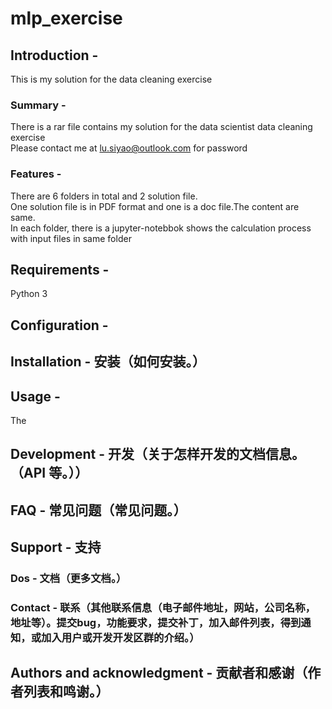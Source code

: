 # mlp_exercise

## Introduction - 
This is my solution for the data cleaning exercise  

### Summary - 
There is a rar file contains my solution for the data scientist data cleaning exercise  
Please contact me at lu.siyao@outlook.com for password 

### Features - 
There are 6 folders in total and 2 solution file.   
One solution file is in PDF format and one is a doc file.The content are same.  
In each folder, there is a jupyter-notebbok shows the calculation process with input files in same folder  


## Requirements - 
Python 3 

## Configuration - 


## Installation - 安装（如何安装。）

## Usage - 
The 

## Development - 开发（关于怎样开发的文档信息。（API 等。））


## FAQ - 常见问题（常见问题。）

## Support - 支持

### Dos - 文档（更多文档。）

### Contact - 联系（其他联系信息（电子邮件地址，网站，公司名称，地址等）。提交bug，功能要求，提交补丁，加入邮件列表，得到通知，或加入用户或开发开发区群的介绍。）

## Authors and acknowledgment - 贡献者和感谢（作者列表和鸣谢。）
